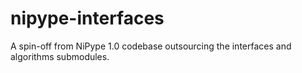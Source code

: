 # nipype-interfaces
A spin-off from NiPype 1.0 codebase outsourcing the interfaces and algorithms submodules.
